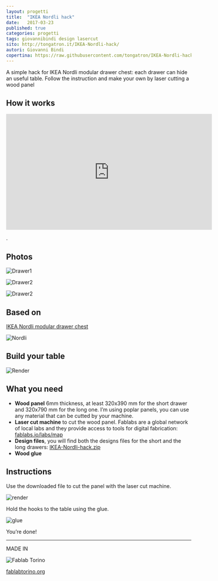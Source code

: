 ```yaml
---
layout: progetti
title:  "IKEA Nordli hack"
date:   2017-03-23
published: true
categories: progetti
tags: giovannibindi design lasercut
sito: http://tongatron.it/IKEA-Nordli-hack/
autori: Giovanni Bindi
copertina: https://raw.githubusercontent.com/tongatron/IKEA-Nordli-hack/gh-pages/img/cassetto2.jpg
---
```

A simple hack for IKEA Nordli modular drawer chest: each drawer can hide an useful table. Follow the instruction and make your own by laser cutting a wood panel<!--more-->

## How it works

<iframe width="560" height="315" src="https://www.youtube.com/embed/spbYojW0Ouk?rel=0&amp;controls=0&amp;showinfo=0" frameborder="0" allowfullscreen></iframe>            

.

## Photos

![Drawer1](https://raw.githubusercontent.com/tongatron/IKEA-Nordli-hack/gh-pages/img/cassetto3.jpg)

![Drawer2](https://raw.githubusercontent.com/tongatron/IKEA-Nordli-hack/gh-pages/img/cassetto2.jpg)

![Drawer2](https://raw.githubusercontent.com/tongatron/IKEA-Nordli-hack/gh-pages/img/IKEA-Nordli-hack-4.jpg)

## Based on
[IKEA Nordli modular drawer chest](http://www.ikea.com/us/en/catalog/categories/series/27271/)

![Nordli](https://raw.githubusercontent.com/tongatron/IKEA-Nordli-hack/gh-pages/img/nordli_original.jpg)

## Build your table

![Render](https://raw.githubusercontent.com/tongatron/IKEA-Nordli-hack/gh-pages/img/IKEA-Nordli-hack-5.jpg)

## What you need
- **Wood panel** 6mm thickness, at least 320x390 mm for the short drawer and 320x790 mm for the long one. I’m using poplar panels, you can use any material that can be cutted by your machine.
- **Laser cut machine** to cut the wood panel. Fablabs are a global network of local labs and they provide access to tools for digital fabrication: [fablabs.io/labs/map](https://www.fablabs.io/labs/map)
- **Design files**, you will find both the designs files for the short and the long drawers: [IKEA-Nordli-hack.zip](https://github.com/tongatron/IKEA-Nordli-hack/archive/master.zip)
- **Wood glue**

## Instructions

Use the downloaded file to cut the panel with the laser cut machine.

![render](https://raw.githubusercontent.com/tongatron/IKEA-Nordli-hack/gh-pages/img/taglio.png)

Hold the hooks to the table using the glue.

![glue](https://raw.githubusercontent.com/tongatron/IKEA-Nordli-hack/gh-pages/img/howtoglue.jpg)

You’re done!

---

MADE IN 

![Fablab Torino](https://raw.githubusercontent.com/tongatron/IKEA-Nordli-hack/gh-pages/img/fablabtorino.jpg)

[fablabtorino.org](http://fablabtorino.org/)

